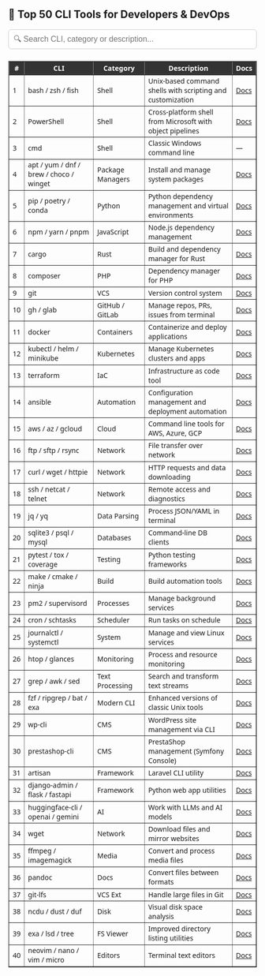 <h2>🧰 Top 50 CLI Tools for Developers & DevOps</h2>

<input type="text" id="cliSearch" placeholder="🔍 Search CLI, category or description..." style="width:100%;padding:10px;font-size:16px;margin-bottom:10px;border-radius:6px;border:1px solid #ccc;">

<table id="cliTable" border="1" cellspacing="0" cellpadding="6" style="width:100%;border-collapse:collapse;font-family:Segoe UI, sans-serif;font-size:14px;">
  <thead style="background:#333;color:#fff;">
    <tr>
      <th>#</th>
      <th>CLI</th>
      <th>Category</th>
      <th>Description</th>
      <th>Docs</th>
    </tr>
  </thead>
  <tbody>
    <tr><td>1</td><td>bash / zsh / fish</td><td>Shell</td><td>Unix-based command shells with scripting and customization</td><td><a href="https://www.gnu.org/software/bash/" target="_blank">Docs</a></td></tr>
    <tr><td>2</td><td>PowerShell</td><td>Shell</td><td>Cross-platform shell from Microsoft with object pipelines</td><td><a href="https://learn.microsoft.com/powershell/" target="_blank">Docs</a></td></tr>
    <tr><td>3</td><td>cmd</td><td>Shell</td><td>Classic Windows command line</td><td>—</td></tr>
    <tr><td>4</td><td>apt / yum / dnf / brew / choco / winget</td><td>Package Managers</td><td>Install and manage system packages</td><td><a href="https://wiki.debian.org/apt" target="_blank">Docs</a></td></tr>
    <tr><td>5</td><td>pip / poetry / conda</td><td>Python</td><td>Python dependency management and virtual environments</td><td><a href="https://pip.pypa.io" target="_blank">Docs</a></td></tr>
    <tr><td>6</td><td>npm / yarn / pnpm</td><td>JavaScript</td><td>Node.js dependency management</td><td><a href="https://docs.npmjs.com/" target="_blank">Docs</a></td></tr>
    <tr><td>7</td><td>cargo</td><td>Rust</td><td>Build and dependency manager for Rust</td><td><a href="https://doc.rust-lang.org/cargo/" target="_blank">Docs</a></td></tr>
    <tr><td>8</td><td>composer</td><td>PHP</td><td>Dependency manager for PHP</td><td><a href="https://getcomposer.org/" target="_blank">Docs</a></td></tr>
    <tr><td>9</td><td>git</td><td>VCS</td><td>Version control system</td><td><a href="https://git-scm.com/docs" target="_blank">Docs</a></td></tr>
    <tr><td>10</td><td>gh / glab</td><td>GitHub / GitLab</td><td>Manage repos, PRs, issues from terminal</td><td><a href="https://cli.github.com/" target="_blank">Docs</a></td></tr>
    <tr><td>11</td><td>docker</td><td>Containers</td><td>Containerize and deploy applications</td><td><a href="https://docs.docker.com/" target="_blank">Docs</a></td></tr>
    <tr><td>12</td><td>kubectl / helm / minikube</td><td>Kubernetes</td><td>Manage Kubernetes clusters and apps</td><td><a href="https://kubernetes.io/docs/reference/kubectl/" target="_blank">Docs</a></td></tr>
    <tr><td>13</td><td>terraform</td><td>IaC</td><td>Infrastructure as code tool</td><td><a href="https://developer.hashicorp.com/terraform/docs" target="_blank">Docs</a></td></tr>
    <tr><td>14</td><td>ansible</td><td>Automation</td><td>Configuration management and deployment automation</td><td><a href="https://docs.ansible.com/" target="_blank">Docs</a></td></tr>
    <tr><td>15</td><td>aws / az / gcloud</td><td>Cloud</td><td>Command line tools for AWS, Azure, GCP</td><td><a href="https://docs.aws.amazon.com/cli/" target="_blank">Docs</a></td></tr>
    <tr><td>16</td><td>ftp / sftp / rsync</td><td>Network</td><td>File transfer over network</td><td><a href="https://linux.die.net/man/1/rsync" target="_blank">Docs</a></td></tr>
    <tr><td>17</td><td>curl / wget / httpie</td><td>Network</td><td>HTTP requests and data downloading</td><td><a href="https://curl.se/docs/" target="_blank">Docs</a></td></tr>
    <tr><td>18</td><td>ssh / netcat / telnet</td><td>Network</td><td>Remote access and diagnostics</td><td><a href="https://www.openssh.com/manual.html" target="_blank">Docs</a></td></tr>
    <tr><td>19</td><td>jq / yq</td><td>Data Parsing</td><td>Process JSON/YAML in terminal</td><td><a href="https://stedolan.github.io/jq/manual/" target="_blank">Docs</a></td></tr>
    <tr><td>20</td><td>sqlite3 / psql / mysql</td><td>Databases</td><td>Command-line DB clients</td><td><a href="https://sqlite.org/cli.html" target="_blank">Docs</a></td></tr>
    <tr><td>21</td><td>pytest / tox / coverage</td><td>Testing</td><td>Python testing frameworks</td><td><a href="https://docs.pytest.org/" target="_blank">Docs</a></td></tr>
    <tr><td>22</td><td>make / cmake / ninja</td><td>Build</td><td>Build automation tools</td><td><a href="https://www.gnu.org/software/make/manual/make.html" target="_blank">Docs</a></td></tr>
    <tr><td>23</td><td>pm2 / supervisord</td><td>Processes</td><td>Manage background services</td><td><a href="https://pm2.keymetrics.io/" target="_blank">Docs</a></td></tr>
    <tr><td>24</td><td>cron / schtasks</td><td>Scheduler</td><td>Run tasks on schedule</td><td><a href="https://man7.org/linux/man-pages/man8/cron.8.html" target="_blank">Docs</a></td></tr>
    <tr><td>25</td><td>journalctl / systemctl</td><td>System</td><td>Manage and view Linux services</td><td><a href="https://www.freedesktop.org/wiki/Software/systemd/" target="_blank">Docs</a></td></tr>
    <tr><td>26</td><td>htop / glances</td><td>Monitoring</td><td>Process and resource monitoring</td><td><a href="https://htop.dev/" target="_blank">Docs</a></td></tr>
    <tr><td>27</td><td>grep / awk / sed</td><td>Text Processing</td><td>Search and transform text streams</td><td><a href="https://www.gnu.org/software/grep/" target="_blank">Docs</a></td></tr>
    <tr><td>28</td><td>fzf / ripgrep / bat / exa</td><td>Modern CLI</td><td>Enhanced versions of classic Unix tools</td><td><a href="https://github.com/junegunn/fzf" target="_blank">Docs</a></td></tr>
    <tr><td>29</td><td>wp-cli</td><td>CMS</td><td>WordPress site management via CLI</td><td><a href="https://wp-cli.org/" target="_blank">Docs</a></td></tr>
    <tr><td>30</td><td>prestashop-cli</td><td>CMS</td><td>PrestaShop management (Symfony Console)</td><td><a href="https://devdocs.prestashop-project.org/" target="_blank">Docs</a></td></tr>
    <tr><td>31</td><td>artisan</td><td>Framework</td><td>Laravel CLI utility</td><td><a href="https://laravel.com/docs/artisan" target="_blank">Docs</a></td></tr>
    <tr><td>32</td><td>django-admin / flask / fastapi</td><td>Framework</td><td>Python web app utilities</td><td><a href="https://docs.djangoproject.com/en/dev/ref/django-admin/" target="_blank">Docs</a></td></tr>
    <tr><td>33</td><td>huggingface-cli / openai / gemini</td><td>AI</td><td>Work with LLMs and AI models</td><td><a href="https://platform.openai.com/docs/api-reference/cli" target="_blank">Docs</a></td></tr>
    <tr><td>34</td><td>wget</td><td>Network</td><td>Download files and mirror websites</td><td><a href="https://www.gnu.org/software/wget/" target="_blank">Docs</a></td></tr>
    <tr><td>35</td><td>ffmpeg / imagemagick</td><td>Media</td><td>Convert and process media files</td><td><a href="https://ffmpeg.org/documentation.html" target="_blank">Docs</a></td></tr>
    <tr><td>36</td><td>pandoc</td><td>Docs</td><td>Convert files between formats</td><td><a href="https://pandoc.org/MANUAL.html" target="_blank">Docs</a></td></tr>
    <tr><td>37</td><td>git-lfs</td><td>VCS Ext</td><td>Handle large files in Git</td><td><a href="https://git-lfs.com/" target="_blank">Docs</a></td></tr>
    <tr><td>38</td><td>ncdu / dust / duf</td><td>Disk</td><td>Visual disk space analysis</td><td><a href="https://dev.yorhel.nl/ncdu" target="_blank">Docs</a></td></tr>
    <tr><td>39</td><td>exa / lsd / tree</td><td>FS Viewer</td><td>Improved directory listing utilities</td><td><a href="https://github.com/ogham/exa" target="_blank">Docs</a></td></tr>
    <tr><td>40</td><td>neovim / nano / vim / micro</td><td>Editors</td><td>Terminal text editors</td><td><a href="https://neovim.io/" target="_blank">Docs</a></td></tr>
  </tbody>
</table>

<script>
document.getElementById('cliSearch').addEventListener('keyup', function() {
  const filter = this.value.toLowerCase();
  const rows = document.querySelectorAll('#cliTable tbody tr');
  rows.forEach(row => {
    row.style.display = row.textContent.toLowerCase().includes(filter) ? '' : 'none';
  });
});
</script>
